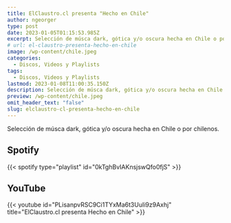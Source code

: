 ```yaml
---
title: ElClaustro.cl presenta "Hecho en Chile"
author: ngeorger
type: post
date: 2023-01-05T01:15:53.985Z
excerpt: Selección de músca dark, gótica y/o oscura hecha en Chile o por chilenos.
# url: el-claustro-presenta-hecho-en-chile
image: /wp-content/chile.jpeg
categories:
  - Discos, Videos y Playlists
tags:
  - Discos, Videos y Playlists
lastmod: 2023-01-08T11:00:35.150Z
description: Selección de músca dark, gótica y/o oscura hecha en Chile o por chilenos.
preview: /wp-content/chile.jpeg
omit_header_text: "false"
slug: elclaustro-cl-presenta-hecho-en-chile
---
```


Selección de músca dark, gótica y/o oscura hecha en Chile o por chilenos.

## Spotify

{{< spotify type="playlist" id="0kTghBvIAKnsjswQfo0fjS" >}}

## YouTube

{{< youtube id="PLisanpvRSC9Ci1TYxMa6t3UuIi9z9Axhj" title="ElClaustro.cl presenta Hecho en Chile" >}}
